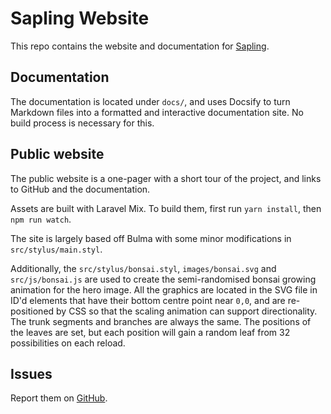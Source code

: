 # Sapling Website

This repo contains the website and documentation for [Sapling](https://www.github.com/groenroos/sapling).


## Documentation

The documentation is located under `docs/`, and uses Docsify to turn Markdown files into a formatted and interactive documentation site.  No build process is necessary for this.


## Public website

The public website is a one-pager with a short tour of the project, and links to GitHub and the documentation.

Assets are built with Laravel Mix.  To build them, first run `yarn install`, then `npm run watch`.

The site is largely based off Bulma with some minor modifications in `src/stylus/main.styl`.

Additionally, the `src/stylus/bonsai.styl`, `images/bonsai.svg` and `src/js/bonsai.js` are used to create the semi-randomised bonsai growing animation for the hero image.  All the graphics are located in the SVG file in ID'd elements that have their bottom centre point near `0,0`, and are re-positioned by CSS so that the scaling animation can support directionality.  The trunk segments and branches are always the same.  The positions of the leaves are set, but each position will gain a random leaf from 32 possibilities on each reload.


## Issues

Report them on [GitHub](https://www.github.com/groenroos/sapling-website/issues).